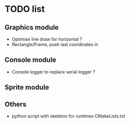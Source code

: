 # TODO list

## Graphics module
- Optimise line draw for horizontal ?
- Rectangle/Frame, push last coordinates in 

## Console module
- Console logger to replace serial logger ?

## Sprite module

## Others
- python script with skeleton for runtimes CMakeLists.txt
